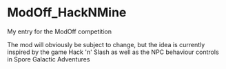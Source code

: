 # ModOff_HackNMine
My entry for the ModOff competition

The mod will obviously be subject to change, but the idea is currently inspired by the game Hack 'n' Slash as well as the NPC behaviour controls in Spore Galactic Adventures
